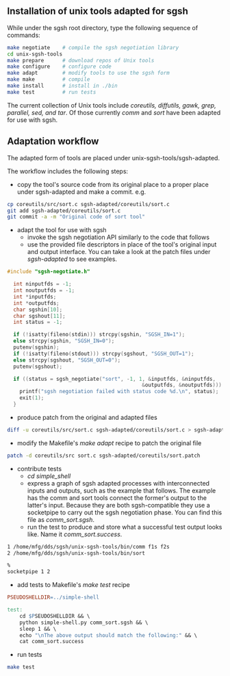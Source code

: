 ## Installation of unix tools adapted for sgsh

While under the sgsh root directory, type the following sequence of commands:

```bash
make negotiate    # compile the sgsh negotiation library
cd unix-sgsh-tools
make prepare      # download repos of Unix tools
make configure    # configure code
make adapt        # modify tools to use the sgsh form
make make         # compile
make install      # install in ./bin
make test         # run tests
```

The current collection of Unix tools include *coreutils, diffutils, gawk, grep, parallel, sed, and tar*.
Of those currently *comm* and *sort* have been adapted for use with sgsh.

## Adaptation workflow

The adapted form of tools are placed under unix-sgsh-tools/sgsh-adapted.

The workflow includes the following steps:

- copy the tool's source code from its original place to a proper place under sgsh-adapted and make a commit. e.g.

```bash
cp coreutils/src/sort.c sgsh-adapted/coreutils/sort.c
git add sgsh-adapted/coreutils/sort.c
git commit -a -m "Original code of sort tool"
```

- adapt the tool for use with sgsh
  - invoke the sgsh negotiation API similarly to the code that follows
  - use the provided file descriptors in place of the tool's original input and output interface. You can take a look at the patch files under *sgsh-adapted* to see examples.

```C
#include "sgsh-negotiate.h"

  int ninputfds = -1;
  int noutputfds = -1;
  int *inputfds;
  int *outputfds;
  char sgshin[10];
  char sgshout[11];
  int status = -1;

  if (!isatty(fileno(stdin))) strcpy(sgshin, "SGSH_IN=1");
  else strcpy(sgshin, "SGSH_IN=0");
  putenv(sgshin);
  if (!isatty(fileno(stdout))) strcpy(sgshout, "SGSH_OUT=1");
  else strcpy(sgshout, "SGSH_OUT=0");
  putenv(sgshout);

  if ((status = sgsh_negotiate("sort", -1, 1, &inputfds, &ninputfds,
                                            &outputfds, &noutputfds))) {
    printf("sgsh negotiation failed with status code %d.\n", status);
    exit(1);
  }

```

- produce patch from the original and adapted files
```bash
diff -u coreutils/src/sort.c sgsh-adapted/coreutils/sort.c > sgsh-adapted/coreutils/sort.patch
```
- modify the Makefile's *make adapt* recipe to patch the original file
```bash
patch -d coreutils/src sort.c sgsh-adapted/coreutils/sort.patch
```
- contribute tests
  - *cd simple_shell*
  - express a graph of sgsh adapted processes with interconnected inputs and outputs, such as the example that follows. The example has the comm and sort tools connect the former's output to the latter's input. Because they are both sgsh-compatible they use a socketpipe to carry out the sgsh negotiation phase. You can find this file as *comm_sort.sgsh*.
  - run the test to produce and store what a successful test output looks like. Name it *comm_sort.success*.

```bash
1 /home/mfg/dds/sgsh/unix-sgsh-tools/bin/comm f1s f2s
2 /home/mfg/dds/sgsh/unix-sgsh-tools/bin/sort

%
socketpipe 1 2
```

- add tests to Makefile's *make test* recipe

```Makefile
PSEUDOSHELLDIR=../simple-shell

test:
    cd $PSEUDOSHELLDIR && \
    python simple-shell.py comm_sort.sgsh && \
    sleep 1 && \
    echo "\nThe above output should match the following:" && \
    cat comm_sort.success
```

- run tests
```bash
make test
```